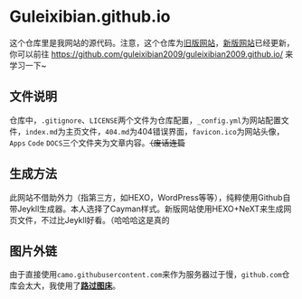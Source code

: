 # Guleixibian.github.io
这个仓库里是我网站的源代码。注意，这个仓库为[旧版网站](https://guleixibian.github.io/)，[新版网站](https://guleixibian2009.github.io/)已经更新，你可以前往 <https://github.com/guleixibian2009/guleixibian2009.github.io/> 来学习一下~

## 文件说明
仓库中，`.gitignore`、`LICENSE`两个文件为仓库配置，`_config.yml`为网站配置文件，`index.md`为主页文件，`404.md`为404错误界面，`favicon.ico`为网站头像，`Apps` `Code` `DOCS`三个文件夹为文章内容。~~（废话连篇~~

## 生成方法

此网站不借助外力（指第三方，如HEXO，WordPress等等），纯粹使用Github自带Jeykll生成器。本人选择了Cayman样式。新版网站使用HEXO+NeXT来生成网页文件，不过比Jeykll好看。（哈哈哈这是真的

## 图片外链

由于直接使用`camo.githubusercontent.com`来作为服务器过于慢，`github.com`仓库会太大，我使用了[**路过图床**](https://imgtu.com/)。





